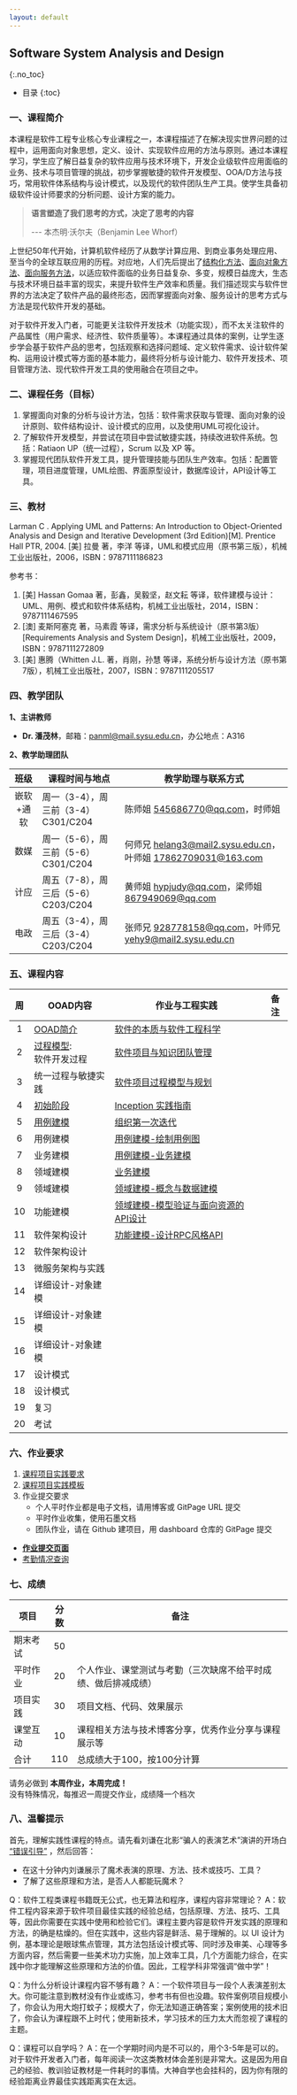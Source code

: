 ```yaml
---
layout: default
---
```


## Software System Analysis and Design
{:.no_toc}

* 目录
{:toc}

### 一、课程简介

本课程是软件工程专业核心专业课程之一，本课程描述了在解决现实世界问题的过程中，运用面向对象思想，定义、设计、实现软件应用的方法与原则。通过本课程学习，学生应了解日益复杂的软件应用与技术环境下，开发企业级软件应用面临的业务、技术与项目管理的挑战，初步掌握敏捷的软件开发模型、OOA/D方法与技巧，常用软件体系结构与设计模式，以及现代的软件团队生产工具。使学生具备初级软件设计师要求的分析问题、设计方案的能力。

> **语言塑造了我们思考的方式，决定了思考的内容**  
>   
> --- 本杰明·沃尔夫（Benjamin Lee Whorf）

上世纪50年代开始，计算机软件经历了从数学计算应用、到商业事务处理应用、至当今的全球互联应用的历程。对应地，人们先后提出了[结构化方法](https://en.wikipedia.org/wiki/Structured_analysis)、[面向对象方法](https://en.wikipedia.org/wiki/Object-oriented_analysis_and_design)、[面向服务方法](https://en.wikipedia.org/wiki/Service-oriented_modeling)，以适应软件面临的业务日益复杂、多变，规模日益庞大，生态与技术环境日益丰富的现实，来提升软件生产效率和质量。我们描述现实与软件世界的方法决定了软件产品的最终形态，因而掌握面向对象、服务设计的思考方式与方法是现代软件开发的基础。

对于软件开发入门者，可能更关注软件开发技术（功能实现），而不太关注软件的产品属性（用户需求、经济性、软件质量等）。本课程通过具体的案例，让学生逐步学会基于软件产品的思考，包括观察和选择问题域、定义软件需求、设计软件架构、运用设计模式等方面的基本能力，最终将分析与设计能力、软件开发技术、项目管理方法、现代软件开发工具的使用融合在项目之中。

### 二、课程任务（目标）

1. 掌握面向对象的分析与设计方法，包括：软件需求获取与管理、面向对象的设计原则、软件结构设计、设计模式的应用，以及使用UML可视化设计。
2. 了解软件开发模型，并尝试在项目中尝试敏捷实践，持续改进软件系统。包括：Ratiaon UP（统一过程），Scrum 以及 XP 等。
3. 掌握现代团队软件开发工具，提升管理技能与团队生产效率。包括：配置管理，项目进度管理，UML绘图、界面原型设计，数据库设计，API设计等工具。

### 三、教材

Larman C . Applying UML and Patterns: An Introduction to Object-Oriented Analysis and Design and Iterative Development (3rd Edition)[M]. Prentice Hall PTR, 2004. [美] 拉曼 著，李洋 等译，UML和模式应用（原书第三版），机械工业出版社，2006，ISBN：9787111186823

参考书：

1. [美] Hassan Gomaa 著，彭鑫，吴毅坚，赵文耘 等译，软件建模与设计：UML、用例、模式和软件体系结构，机械工业出版社，2014，ISBN：9787111467595
2. [澳] 麦斯阿塞克 著，马素霞 等译，需求分析与系统设计（原书第3版） [Requirements Analysis and System Design]，机械工业出版社，2009，ISBN：9787111272809
3. [美] 惠腾（Whitten J.L. 著，肖刚，孙慧 等译，系统分析与设计方法（原书第7版），机械工业出版社，2007，ISBN：9787111205517

### 四、教学团队

**1、主讲教师**

* **Dr. 潘茂林**，邮箱：panml@mail.sysu.edu.cn，办公地点：A316

**2、教学助理团队**

| 班级 |课程时间与地点|  教学助理与联系方式 |
|:--------:| ----------- | ------------ |
| 嵌软+通软 |  周一（3-4），周三前（3-4） C301/C204  | 陈师姐 545686770@qq.com，时师姐 |
| 数媒 |  周一（5-6），周三前（5-6） C301/C204  | 何师兄 helang3@mail2.sysu.edu.cn，叶师姐 17862709031@163.com |
| 计应 | 周五（7-8），周三后（5-6）  C203/C204 | 黄师姐 hypjudy@qq.com，梁师姐 867949069@qq.com |
| 电政 | 周五（3-4），周三后（3-4）  C203/C204 | 张师兄 928778158@qq.com，叶师兄 yehy9@mail2.sysu.edu.cn |

### 五、课程内容

| 周 | OOAD内容 | 作业与工程实践 | 备注 |
|:--:| ---- | ---- | ---- |
| 1 | [OOAD简介](slides/01-ooad-intro.pdf) | [软件的本质与软件工程科学](https://sysu-swsad.github.io/swad-guide/01-nature-software) | &emsp;|
| 2 | [过程模型](slides/02-process.pdf): <br> 软件开发过程  | [软件项目与知识团队管理](https://sysu-swsad.github.io/swad-guide/02-prject-team) | &emsp;|
| 3 | 统一过程与敏捷实践  | [软件项目过程模型与规划](https://sysu-swsad.github.io/swad-guide/03-project-process) | &emsp;|
| 4 | [初始阶段](slides/03-inception.pdf)  | [Inception 实践指南](https://sysu-swsad.github.io/swad-guide/04-inception) | &emsp;|
| 5 | [用例建模](slides/04-usecase.pdf)  | [组织第一次迭代](https://sysu-swsad.github.io/swad-guide/05-first-iteration) | &emsp;|
| 6 | 用例建模  | [用例建模-绘制用例图](https://sysu-swsad.github.io/swad-guide/06-usecase-modeling) | &emsp;|
| 7 | 业务建模  | [用例建模-业务建模](https://sysu-swsad.github.io/swad-guide/07-usecase-modeling) | &emsp;|
| 8 | 领域建模  | [业务建模]() | &emsp;|
| 9 | 领域建模  | [领域建模-概念与数据建模](https://sysu-swsad.github.io/swad-guide/09-domain%20modeling) | &emsp;|
| 10 | 功能建模  | [领域建模-模型验证与面向资源的API设计](https://sysu-swsad.github.io/swad-guide/10-domain%20modeling) | &emsp;|
| 11 | 软件架构设计  | [功能建模-设计RPC风格API](https://sysu-swsad.github.io/swad-guide/11-functional%20modeling) | &emsp;|
| 12 | 软件架构设计  |  | &emsp;|
| 13 | 微服务架构与实践  |  | &emsp;|
| 14 | 详细设计-对象建模  |  | &emsp;|
| 15 | 详细设计-对象建模  |  | &emsp;|
| 16 | 详细设计-对象建模  |  | &emsp;|
| 17 | 设计模式  |  | &emsp;|
| 18 | 设计模式  |  | &emsp;|
| 19 | 复习  |  | &emsp;|
| 20 | 考试  |  | &emsp;|

### 六、作业要求

1. [课程项目实践要求](https://sysu-swsad.github.io/swad-guide/00-project-intro)
2. [课程项目实践模板](https://sysu-swsad.github.io/dashboard/)
3. 作业提交要求
    - 个人平时作业都是电子文档，请用博客或 GitPage URL 提交
    - 平时作业收集，使用石墨文档    
    - 团队作业，请在 Github 建项目，用 dashboard 仓库的 GitPage 提交

* **[作业提交页面](2019assignments)**
* [考勤情况查询](https://shimo.im/sheets/lOSJQ79Nv1caO0xL/)

### 七、成绩

|项目 | 分数 | 备注 |
| --- |:---:| -- |
| 期末考试 | 50 | &emsp; |
| 平时作业 | 20 | 个人作业、课堂测试与考勤（三次缺席不给平时成绩、做后排减成绩） |
| 项目实践 | 30 | 项目文档、代码、效果展示 |
| 课堂互动 | 10 | 课程相关方法与技术博客分享，优秀作业分享与课程展示等 |
| 合计 | 110 | 总成绩大于100，按100分计算 |

请务必做到 **本周作业，本周完成！**  
没有特殊情况，每推迟一周提交作业，成绩降一个档次

### 八、温馨提示

首先，理解实践性课程的特点。请先看刘谦在北影“骗人的表演艺术”演讲的开场白 [“错误引导”](https://v.vzuu.com/video/1079868250250256384) ，然后回答：

* 在这十分钟内刘谦展示了魔术表演的原理、方法、技术或技巧、工具？
* 了解了这些原理和方法，是否人人都能玩魔术？

Q：软件工程类课程书籍既无公式，也无算法和程序，课程内容非常理论？
A：软件工程内容来源于软件项目最佳实践的经验总结，包括原理、方法、技巧、工具等，因此你需要在实践中使用和检验它们。课程主要内容是软件开发实践的原理和方法，的确是枯燥的。但在实践中，这些内容是鲜活、易于理解的。以 UI 设计为例，基本理论是眼球焦点管理，其方法包括设计模式等、同时涉及审美、心理等多方面内容，然后需要一些美术功力实施，加上效率工具，几个方面能力综合，在实践中你才能理解这些原理和方法的价值。因此，工程学科非常强调“做中学”！

Q：为什么分析设计课程内容不够有趣？
A：一个软件项目与一段个人表演差别太大。你可能注意到教材没有作业或练习，参考书有但也没趣。软件案例项目规模小了，你会认为用大炮打蚊子；规模大了，你无法知道正确答案；案例使用的技术旧了，你会认为课程跟不上时代；使用新技术，学习技术的压力太大而忽视了课程的主题。

Q：课程可以自学吗？
A：在一个学期时间内是不可以的，用个3-5年是可以的。对于软件开发者入门者，每年阅读一次这类教材体会差别是非常大。这是因为用自己的经验、教训验证教材是一件耗时的事情。大神自学也会挂科的，因为你有限的经验距离业界最佳实践距离实在太远。





